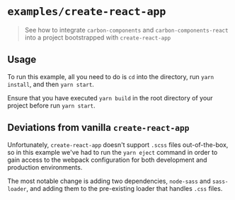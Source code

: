 # `examples/create-react-app`

> See how to integrate `carbon-components` and `carbon-components-react` into a
> project bootstrapped with `create-react-app`

## Usage

To run this example, all you need to do is `cd` into the directory, run
`yarn install`, and then `yarn start`.

Ensure that you have executed `yarn build` in the root directory of your project before run `yarn start`.

## Deviations from vanilla `create-react-app`

Unfortunately, `create-react-app` doesn't support `.scss` files out-of-the-box,
so in this example we've had to run the `yarn eject` command in order to gain
access to the webpack configuration for both development and production
environments.

The most notable change is adding two dependencies, `node-sass` and
`sass-loader`, and adding them to the pre-existing loader that handles `.css`
files.
